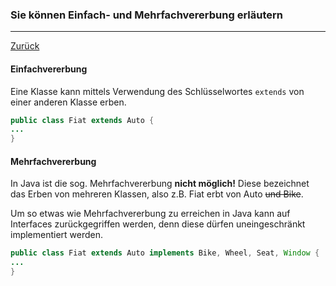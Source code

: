 ### Sie können Einfach- und Mehrfachvererbung erläutern

---

[Zurück](000oop.md)

#### Einfachvererbung
Eine Klasse kann mittels Verwendung des Schlüsselwortes ``extends`` 
von einer anderen Klasse erben.
```java
public class Fiat extends Auto {
...
}
```

#### Mehrfachvererbung
In Java ist die sog. Mehrfachvererbung **nicht möglich!** 
Diese bezeichnet das Erben von mehreren Klassen, also z.B. Fiat erbt 
von Auto ~~und Bike~~.

Um so etwas wie Mehrfachvererbung zu erreichen in Java kann auf 
Interfaces zurückgegriffen werden, denn diese dürfen uneingeschränkt 
implementiert werden.

```java
public class Fiat extends Auto implements Bike, Wheel, Seat, Window {
...
}
```
